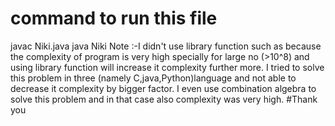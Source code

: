 # command to run this file
javac Niki.java
java Niki
Note :-I didn't use library function such as  because the complexity of program is very high specially for large no (>10^8) and using library function will increase it complexity further more.
I tried to solve this problem in three (namely C,java,Python)language and not able to decrease it complexity by bigger factor.
I even use combination algebra to solve this problem and in that case also complexity was very high.
#Thank you 
